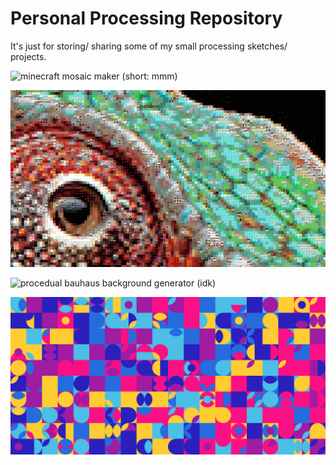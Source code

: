 # Personal Processing Repository
 It's just for storing/ sharing some of my small processing sketches/ projects.

 ![minecraft mosaic maker (short: mmm)](https://github.com/JannisElef/Processing/blob/main/minecraft_mosaic/?raw=false)

 ![alt text](https://github.com/JannisElef/Processing/blob/main/minecraft_mosaic/sample_image.png?raw=true)

 ![procedual bauhaus background generator (idk)](https://github.com/JannisElef/Processing/blob/main/procedual_bauhaus_background_generator/?raw=false)

 ![alt text](https://github.com/JannisElef/Processing/blob/main/procedual_bauhaus_background_generator/sample_image.png?raw=true)

